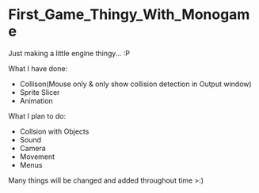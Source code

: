 # First_Game_Thingy_With_Monogame

Just making a little engine thingy... :P

What I have done:

- Collison(Mouse only & only show collision detection in Output window)
- Sprite Slicer
- Animation

What I plan to do:

- Collsion with Objects
- Sound
- Camera
- Movement
- Menus

Many things will be changed and added throughout time >:)

